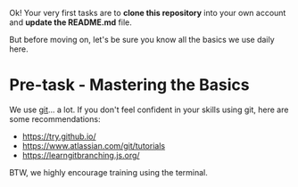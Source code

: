 Ok! Your very first tasks are to **clone this repository** into your own account and **update the README.md** file.

But before moving on, let's be sure you know all the basics we use daily here.

# Pre-task - Mastering the Basics

We use [git](https://git-scm.com/)... a lot. If you don't feel confident in your skills using git, here are some recommendations:

- https://try.github.io/
- https://www.atlassian.com/git/tutorials
- https://learngitbranching.js.org/

BTW, we highly encourage training using the terminal.